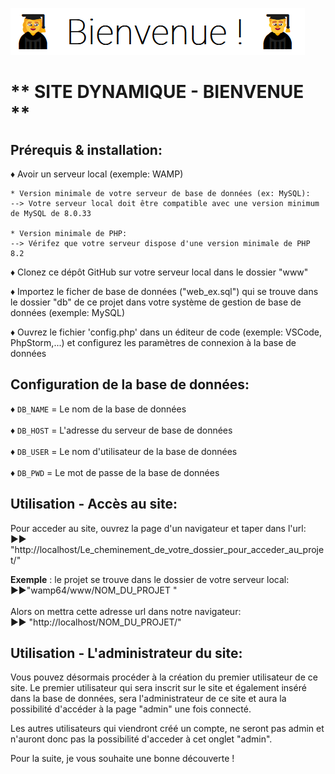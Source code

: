 
![img.png](img.png)
# ** SITE DYNAMIQUE - BIENVENUE **

## Prérequis & installation:

&#x2666; Avoir un serveur local (exemple: WAMP) 

    * Version minimale de votre serveur de base de données (ex: MySQL):
    --> Votre serveur local doit être compatible avec une version minimum de MySQL de 8.0.33

    * Version minimale de PHP:
    --> Vérifez que votre serveur dispose d'une version minimale de PHP 8.2

&#x2666; Clonez ce dépôt GitHub sur votre serveur local dans le dossier "www" 

&#x2666; Importez le ficher de base de données ("web_ex.sql") qui se trouve dans le dossier "db" de ce projet dans votre système de gestion de base de données (exemple: MySQL)

&#x2666; Ouvrez le fichier 'config.php' dans un éditeur de code (exemple: VSCode, PhpStorm,...) et configurez les paramètres de connexion à la base de données

## Configuration de la base de données: 

&#x2666; `DB_NAME` = Le nom de la base de données<br><br>
&#x2666; `DB_HOST` = L'adresse du serveur de base de données<br>  
&#x2666; `DB_USER` = Le nom d'utilisateur de la base de données<br>  
&#x2666; `DB_PWD` = Le mot de passe de la base de données <br>


## Utilisation - Accès au site:

Pour acceder au site, ouvrez la page d'un navigateur et taper dans l'url: <br>
&#x25B6;&#x25B6; "http://localhost/Le_cheminement_de_votre_dossier_pour_acceder_au_projet/"

<b>Exemple</b> : le projet se trouve dans le dossier de votre serveur local: <br>
&#x25B6;&#x25B6;"wamp64/www/NOM_DU_PROJET "<br><br>
Alors on mettra cette adresse url dans notre navigateur: <br>
&#x25B6;&#x25B6; "http://localhost/NOM_DU_PROJET/"

## Utilisation - L'administrateur du site:

Vous pouvez désormais procéder à la création du premier utilisateur de ce site. Le premier utilisateur qui sera 
inscrit sur le site et également inséré dans la base de données, sera l'administrateur de ce site et aura la 
possibilité d'accéder à la page "admin" une fois connecté. 

Les autres utilisateurs qui viendront créé un compte, ne seront pas admin et n'auront donc pas la possibilité 
d'acceder à cet onglet "admin".


Pour la suite, je vous souhaite une bonne découverte ! 

